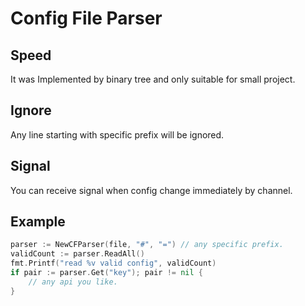 # Config File Parser

## Speed

It was Implemented by binary tree and only suitable for small project.

## Ignore

Any line starting with specific prefix will be ignored.

## Signal

You can receive signal when config change immediately by channel.

## Example

```go
parser := NewCFParser(file, "#", "=") // any specific prefix.
validCount := parser.ReadAll()
fmt.Printf("read %v valid config", validCount)
if pair := parser.Get("key"); pair != nil {
	// any api you like.
}
```
